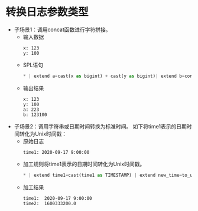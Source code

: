 # 转换日志参数类型  
* 子场景1：调用concat函数进行字符拼接。
  * 输入数据
    ```
    x: 123
    y: 100
    ```
  * SPL语句
    ```python
    * | extend a=cast(x as bigint) + cast(y as bigint)| extend b=concat(x, y)
    ```
  * 输出结果
    ```
    x: 123
    y: 100
    a: 223
    b: 123100
    ```
* 子场景2：调用字符串或日期时间转换为标准时间。
    如下将time1表示的日期时间转化为Unix时间戳：
    * 原始日志
      ```
      time1: 2020-09-17 9:00:00
      ```
    * 加工规则将time1表示的日期时间转化为Unix时间戳。
      ```python
      * | extend time1=cast(time1 as TIMESTAMP) | extend new_time=to_unixtime(time1)
      ```
    * 加工结果
      ```
      time1:  2020-09-17 9:00:00
      time2:  1600333200.0
      ```